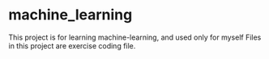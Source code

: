 # machine_learning

This project is for learning machine-learning, and used only for myself
Files in this project are exercise coding file.
